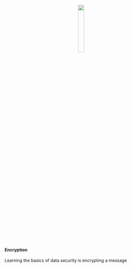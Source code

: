 <p align="center">
  <img src="https://cdn.pixabay.com/photo/2016/03/31/17/58/computer-1294045_960_720.png" width="20%">
  <h4>Encryption</h4>
</p>
<p>Learning the basics of data security is encrypting a message</p>
